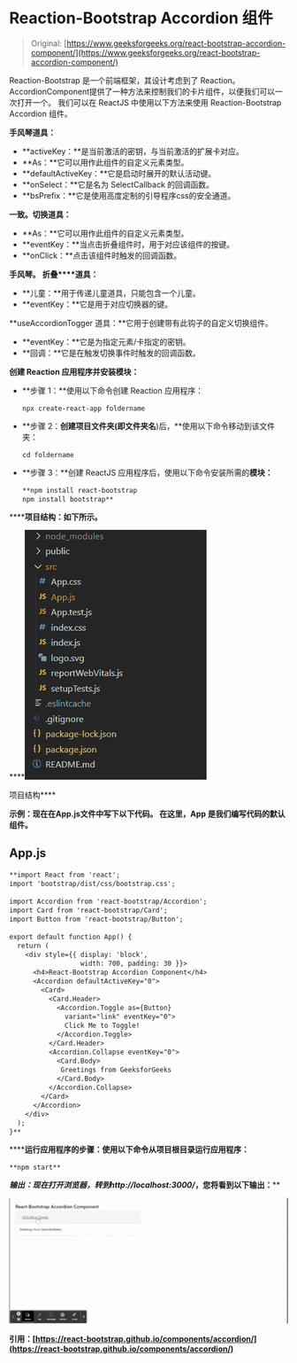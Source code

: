 # Reaction-Bootstrap Accordion 组件

> Original: [https://www.geeksforgeeks.org/react-bootstrap-accordion-component/](https://www.geeksforgeeks.org/react-bootstrap-accordion-component/)

Reaction-Bootstrap 是一个前端框架，其设计考虑到了 Reaction。 AccordionComponent提供了一种方法来控制我们的卡片组件，以便我们可以一次打开一个。 我们可以在 ReactJS 中使用以下方法来使用 Reaction-Bootstrap Accordion 组件。

**手风琴道具：**

*   **activeKey：**是当前激活的密钥，与当前激活的扩展卡对应。
*   **As：**它可以用作此组件的自定义元素类型。
*   **defaultActiveKey：**它是启动时展开的默认活动键。
*   **onSelect：**它是名为 SelectCallback 的回调函数。
*   **bsPrefix：**它是使用高度定制的引导程序css的安全通道。

**一致。切换道具：**

*   **As：**它可以用作此组件的自定义元素类型。
*   **eventKey：**当点击折叠组件时，用于对应该组件的按键。
*   **onClick：**点击该组件时触发的回调函数。

**手风琴。** **折叠****道具：**

*   **儿童：**用于传递儿童道具，只能包含一个儿童。
*   **eventKey：**它是用于对应切换器的键。

**useAccordionTogger 道具：**它用于创建带有此钩子的自定义切换组件。

*   **eventKey：**它是为指定元素/卡指定的密钥。
*   **回调：**它是在触发切换事件时触发的回调函数。

**创建 Reaction 应用程序并安装模块：**

*   **步骤 1：**使用以下命令创建 Reaction 应用程序：

    ```
    npx create-react-app foldername
    ```

*   **步骤 2：**创建项目文件夹(即文件夹名**)后，**使用以下命令移动到该文件夹：

    ```
    cd foldername
    ```

*   **步骤 3：**创建 ReactJS 应用程序后，使用以下命令安装所需的****模块：****

    ```
    **npm install react-bootstrap 
    npm install bootstrap**
    ```

******项目结构：**如下所示。****

****![](img/f04ae0d8b722a9fff0bd9bd138b29c23.png)

项目结构**** 

******示例：**现在在**App.js**文件中写下以下代码。 在这里，App 是我们编写代码的默认组件。****

## ****App.js****

```
**import React from 'react';
import 'bootstrap/dist/css/bootstrap.css';

import Accordion from 'react-bootstrap/Accordion';
import Card from 'react-bootstrap/Card';
import Button from 'react-bootstrap/Button';

export default function App() {
  return (
    <div style={{ display: 'block', 
                  width: 700, padding: 30 }}>
      <h4>React-Bootstrap Accordion Component</h4>
      <Accordion defaultActiveKey="0">
        <Card>
          <Card.Header>
            <Accordion.Toggle as={Button} 
              variant="link" eventKey="0">
              Click Me to Toggle!
            </Accordion.Toggle>
          </Card.Header>
          <Accordion.Collapse eventKey="0">
            <Card.Body>
             Greetings from GeeksforGeeks
            </Card.Body>
          </Accordion.Collapse>
        </Card>
      </Accordion>
    </div>
  );
}**
```

******运行应用程序的步骤：**使用以下命令从项目根目录运行应用程序：****

```
**npm start**
```

******输出：**现在打开浏览器，转到***http://localhost:3000/***，您将看到以下输出：****

****![](img/b219a732379a9ba9a2ee4be4b1077dc6.png)****

******引用：**[https://react-bootstrap.github.io/components/accordion/](https://react-bootstrap.github.io/components/accordion/)****
